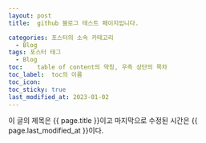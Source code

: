```yaml
---
layout: post
title:  github 블로그 테스트 페이지입니다.

categories: 포스터의 소속 카테고리
  - Blog
tags: 포스터 태그
  - Blog
toc:	table of content의 약칭, 우측 상단의 목차
toc_label:	toc의 이름
toc_icon:
toc_sticky:	true
last_modified_at: 2023-01-02
---
```


이 글의 제목은 {{ page.title }}이고
마지막으로 수정된 시간은 {{ page.last_modified_at }}이다.



